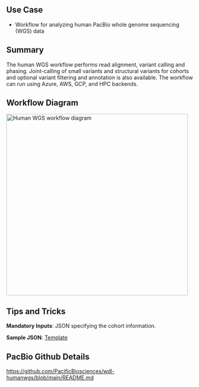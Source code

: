 ## Use Case

- Workflow for analyzing human PacBio whole genome sequencing (WGS) data

## Summary

The human WGS workflow performs read alignment, variant calling and phasing. Joint-calling of small variants and structural variants for cohorts and optional variant filtering and annotation is also available. The workflow can run using Azure, AWS, GCP, and HPC backends.

## Workflow Diagram
<img alt="Human WGS workflow diagram" width="480" src="https://ff086ce479830eae635ad918521a1b179d107549bfb58a1ee8de9fc-apidata.googleusercontent.com/download/storage/v1/b/public-workflow-assets-tundra-prd/o/63623032-0e1f-42da-9b2c-37efe8583338%2Fwdl-humanwgs%2Fhumanwgs%2Fmain%2Fmain.graphviz.svg?jk=AQHBpxzvKFG4mVBbG60_Q_gqVkqXVXCENurT30IIfKD_KtPl-ETNj4dfQiBxPpJo1LqrMXGAtx7J4jIM_5JFTHWkGmo46Sb17yJ1QlvDWmNbiOiihD3Tb5CaeOgwUVY41Y2nTY_N6BvC6WoaoG6gcxpPE5vL_K8riTOtOIEHoaik23NOgt1DLnPBqFf4aflchdlua0hgkXGWcMDz7uyc6j4Mtoy0hy2W2UNtNKTCEBvi_IGSpqAR5gL0jpuzKPareQNpzUQ3mGSW61ADGAB_YivIlvFys7BBDJS9_QUbZ6zKbCloXwTkMDqXEXTWv32tIivQJJOYpxn4XuQEyvaz8sYKYHBRlzbcARXs1jdyTBkw-1y_8Hl64Siy0Sgn_N0-Z6uk149oGGP2ipIF0jeyfCN6Cild7gcCC7nK90WbEVZcxTRrBdXFctJux8xgcnCTsbYtRRa5JPAxMhiQbWHRpc7GAF8O7Kcs1UD1Os1DVbJCqmrvVze25plcBINYBuetVJe4aGGahtuSY5MxJOMu8pNAUYiBMyaFIQunVq6xP39exg7knCpJRx0gRyCoAMRN3j4Elu8vSvF-JXu0C2qLunMnL-jhAAVD8Zgnv5aaxlqKBsDgsxjG1RBmQpAe76gfU6J70Urcv2L29J__tqAvwrrxPHqZUdH-Ztb7y9rOtcaIfVeZmAI-oR0SFCGkqoZgjcqT1_2KE-Hpdomq0KbIQBpghKbJoiLL3-vDjlwme7_5-IUaSjKpF9gQB-SVBcAL-zNJn3FbLaX-WanQ9QLVZroSEm3gWogRzeJZy8HGz94-iID6lhHKAMaPW-YLZoGdJT3qUDcsPxbjkyHUBDrXwtjHQfS15V8QyVrb9wCgUUic6pFuOvQqXvM9eooHS-NQHVp14YJj6kSe58_QmKm06Y7tVsttz-lwu01PZzKKjXnedMD2Zj-xXev6F66gkv_63miPvoKBCUHZG8qAg8SypzEA_m6rhHaRMWtZEDzJWMa5jq5HDUfpgLgls-DGI_s4P7J3l-UXTG77fOKmKdJ4aZ64GGCFU5N_5pgaBq1uYe-GVnRHK6fl2fjHTtrBWjSVPODOBAg_Z_8wxVIvlZiI0VLzRBkHQMj7vK3qNM8K0ugTFf3Q67Gka-vCzjuHALRC4GJNzfF4ZPDv1LZR8g1qqLzn61jLC-QvDG5PGz0sBIMns7MDzyr386DaO-j2L_JhT0SjfRytLT2oK9_Wm3FJAfFU8yXD3swCTD95W0JPuhZwt0kJ2zindfil4d_QSoQfhREiKuBK51xH_Y6SLRz8NH_yY5g&isca=1" />

## Tips and Tricks
**Mandatory Inputs**: JSON specifying the cohort information.

**Sample JSON**: [Template](workflows/input_template.json)

## PacBio Github Details

https://github.com/PacificBiosciences/wdl-humanwgs/blob/main/README.md
